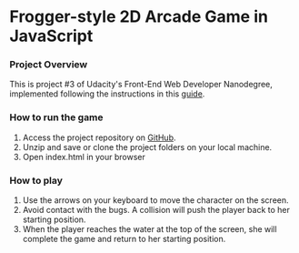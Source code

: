 # Frogger-style 2D Arcade Game in JavaScript

### Project Overview
This is project #3 of Udacity's Front-End Web Developer Nanodegree, implemented following the instructions in this [guide](https://docs.google.com/document/d/1v01aScPjSWCCWQLIpFqvg3-vXLH2e8_SZQKC8jNO0Dc/pub?embedded=true).

### How to run the game
1. Access the project repository on [GitHub]().
2. Unzip and save or clone the project folders on your local machine.
3. Open index.html in your browser

### How to play
1. Use the arrows on your keyboard to move the character on the screen.
2. Avoid contact with the bugs. A collision will push the player back to her starting position.
3. When the player reaches the water at the top of the screen, she will complete the game and return to her starting position.
